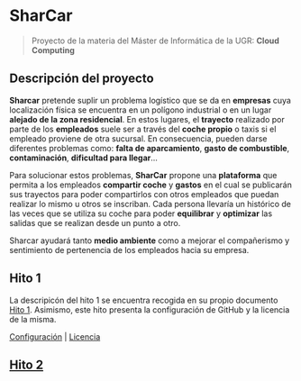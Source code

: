 # **SharCar**
>Proyecto de la materia del Máster de Informática de la UGR: **Cloud Computing**

## Descripción del proyecto
**Sharcar** pretende suplir un problema logístico que se da en **empresas** cuya localización física
se encuentra en un polígono industrial o en un lugar **alejado de la zona residencial**. En estos lugares, el
**trayecto** realizado por parte de los **empleados** suele ser a través del **coche propio** o taxis si el empleado
proviene de otra sucursal. En consecuencia, pueden darse diferentes problemas como: **falta de aparcamiento**, 
**gasto de combustible**, **contaminación**, **dificultad para llegar**...

Para solucionar estos problemas, **SharCar** propone una **plataforma** que permita a los empleados **compartir coche** y
**gastos** en el cual se publicarán sus trayectos para poder compartirlos con otros empleados que puedan realizar lo 
mismo u otros se inscriban. Cada persona llevaría un histórico de las veces que se utiliza su coche para poder 
**equilibrar** y **optimizar** las salidas que se realizan desde un punto a otro. 

Sharcar ayudará tanto **medio ambiente** como a mejorar el compañerismo y sentimiento de pertenencia de los empleados
hacia su empresa.


## Hito 1
La descripicón del hito 1 se encuentra recogida en su propio documento [Hito 1](docs/hitos/hito1/Readme.md). Asimismo, 
este hito presenta la configuración de GitHub y la licencia de la misma.

[Configuración](docs/Config.md) | [Licencia](LICENSE)

## [Hito 2](docs/hitos/hito2/Readme.md)

